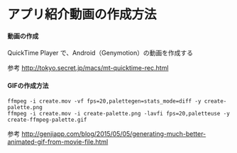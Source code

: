 # アプリ紹介動画の作成方法

#### 動画の作成

QuickTime Player で、Android（Genymotion）の動画を作成する 

参考
http://tokyo.secret.jp/macs/mt-quicktime-rec.html


#### GIFの作成方法


```
ffmpeg -i create.mov -vf fps=20,palettegen=stats_mode=diff -y create-palette.png
ffmpeg -i create.mov -i create-palette.png -lavfi fps=20,paletteuse -y create-ffmpeg-palette.gif
```

参考
http://genjiapp.com/blog/2015/05/05/generating-much-better-animated-gif-from-movie-file.html